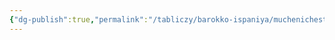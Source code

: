 ```yaml
---
{"dg-publish":true,"permalink":"/tabliczy/barokko-ispaniya/muchenichestvo-svyatogo-filippa/","dgPassFrontmatter":true}
---
```



